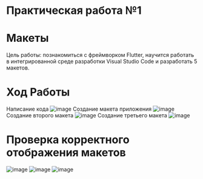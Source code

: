 # Практическая работа №1
# Макеты
Цель работы: познакомиться с фреймворком Flutter, научится работать в интегрированной среде разработки Visual Studio Code и разработать 5 макетов.

# Ход Работы
Написание кода 
![image](https://user-images.githubusercontent.com/80156409/196116108-90d468d4-0478-4420-b77f-a8be8a6065c0.png)
Создание макета приложения
![image](https://user-images.githubusercontent.com/80156409/196115682-c004a0b1-745c-4f7e-90c0-bdb2986bece5.png)
Создание второго макета
![image](https://user-images.githubusercontent.com/80156409/196115912-2536e44a-c085-45f7-be74-cdde33f2f984.png)
Создание третьего макета 
![image](https://user-images.githubusercontent.com/80156409/196116011-07fa664f-6957-48f1-af54-c0c554a4e427.png)
# Проверка корректного отображения макетов 
![image](https://user-images.githubusercontent.com/80156409/196116572-26ec9b97-3990-4d69-aeae-19a8d24be1bb.png)
![image](https://user-images.githubusercontent.com/80156409/196117249-91566b70-a3ea-497e-ae5f-c29dd19b65bf.png)
![image](https://user-images.githubusercontent.com/80156409/196117679-1cd5ee83-908b-4e37-82db-9bada7d6f9e9.png)
